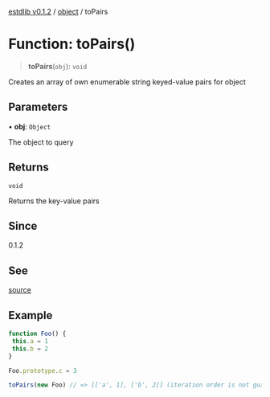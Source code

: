 [estdlib v0.1.2](../wiki/Home) / [object](../wiki/object) / toPairs

# Function: toPairs()

> **toPairs**(`obj`): `void`

Creates an array of own enumerable string keyed-value pairs for object

## Parameters

• **obj**: `Object`

The object to query

## Returns

`void`

Returns the key-value pairs

## Since

0.1.2

## See

[source](https://github.com/yaxingson/estdlib/blob/main/lib/object/toPairs.ts)

## Example

```js
function Foo() {
 this.a = 1
 this.b = 2
}

Foo.prototype.c = 3

toPairs(new Foo) // => [['a', 1], ['b', 2]] (iteration order is not guaranteed)

```
